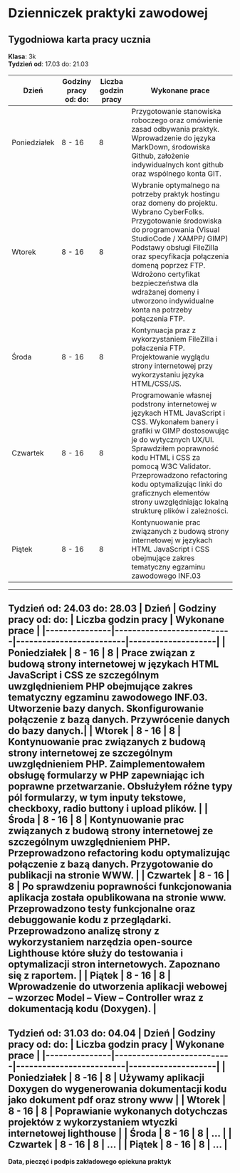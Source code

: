 # Dzienniczek praktyki zawodowej
## Tygodniowa karta pracy ucznia
**Klasa**: 3k  
**Tydzień od**: 17.03 do: 21.03

| **Dzień**     | **Godziny pracy od: do:** | **Liczba godzin pracy** | **Wykonane prace** |
|---------------|---------------------------|-------------------------|--------------------|
| Poniedziałek  | 8 - 16                      | 8                       | Przygotowanie stanowiska roboczego oraz omówienie zasad odbywania praktyk. Wprowadzenie do języka MarkDown, środowiska Github, założenie indywidualnych kont github oraz wspólnego konta GIT.|
| Wtorek        | 8 - 16                      | 8                       | Wybranie optymalnego na potrzeby praktyk  hostingu oraz domeny do projektu. Wybrano CyberFolks. Przygotowanie środowiska do programowania (Visual StudioCode / XAMPP/ GIMP) Podstawy obsługi FileZilla oraz specyfikacja połączenia domeną poprzez FTP.  Wdrożono certyfikat bezpieczeństwa dla wdrażanej domeny i utworzono indywidualne konta na potrzeby połączenia FTP. |
| Środa         | 8 - 16                      | 8                       | Kontynuacja praz z wykorzystaniem  FileZilla i połaczenia FTP. Projektowanie wyglądu strony internetowej przy wykorzystaniu języka HTML/CSS/JS.|
| Czwartek      | 8 - 16                  | 8                       | Programowanie własnej podstrony internetowej w językach HTML JavaScript i CSS. Wykonałem banery i grafiki w GIMP dostosowując je do wytycznych UX/UI. Sprawdziłem poprawność kodu HTML i CSS za pomocą W3C Validator. Przeprowadzono refactoring kodu optymalizując linki do graficznych elementów strony uwzględniając lokalną strukturę plików i zależności.|
| Piątek        | 8 - 16                  | 8                     | Kontynuowanie prac związanych z budową strony internetowej w językach HTML JavaScript i CSS obejmujące zakres tematyczny egzaminu zawodowego INF.03|
------------
**Tydzień od**: 24.03 do: 28.03
| **Dzień**     | **Godziny pracy od: do:** | **Liczba godzin pracy** | **Wykonane prace** |
|---------------|---------------------------|-------------------------|--------------------|
| Poniedziałek  | 8 - 16                      | 8                       | Prace związan z budową strony internetowej w językach HTML JavaScript i CSS ze szczególnym uwzględnieniem PHP obejmujące zakres tematyczny egzaminu zawodowego INF.03. Utworzenie bazy danych. Skonfigurowanie połączenie z bazą danych. Przywrócenie danych do bazy danych.|
| Wtorek        | 8 - 16                      | 8                       | Kontynuowanie prac związanych z budową strony internetowej ze szczególnym uwzględnieniem PHP.  Zaimplementowałem obsługę formularzy w PHP zapewniając ich poprawne przetwarzanie. Obsłużyłem różne typy pól formularzy, w tym inputy tekstowe, checkboxy, radio buttony i upload plików. |
| Środa         | 8 - 16                      | 8                       | Kontynuowanie prac związanych z budową strony internetowej ze szczególnym uwzględnieniem PHP.   Przeprowadzono refactoring kodu optymalizując połączenie z bazą danych. Przygotowanie do publikacji na stronie WWW. |
| Czwartek      | 8 - 16                  | 8                       | Po sprawdzeniu poprawności funkcjonowania aplikacja została opublikowana na stronie www. Przeprowadzono testy funkcjonalne oraz debuggowanie kodu z przeglądarki. Przeprowadzono analizę strony z wykorzystaniem  narzędzia open-source Lighthouse   które służy do testowania i optymalizacji stron internetowych. Zapoznano się z raportem.  |
| Piątek        | 8 - 16                  | 8                     | Wprowadzenie do utworzenia aplikacji webowej – wzorzec Model – View – Controller wraz z dokumentacją kodu (Doxygen).  |
------------
**Tydzień od**: 31.03 do: 04.04
| **Dzień**     | **Godziny pracy od: do:** | **Liczba godzin pracy** | **Wykonane prace** |
|---------------|---------------------------|-------------------------|--------------------|
| Poniedziałek  | 8 -16                      | 8                       | Używamy aplikacji Doxygen do wygenerowania dokumentacji kodu jako dokument pdf oraz strony www |
| Wtorek        | 8 - 16                      | 8                       | Poprawianie wykonanych dotychczas projektów z wykorzystaniem wtyczki internetowej lighthouse |
| Środa         | 8 - 16                      | 8                       | ... |
| Czwartek      | 8 - 16                 | 8                       | ... |
| Piątek        | 8 - 16                  | 8                     | ... |
------------

**Data, pieczęć i podpis zakładowego opiekuna praktyk**

